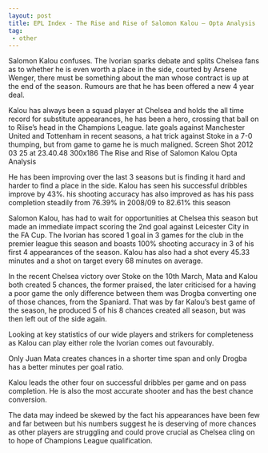 ```yaml
---
layout: post
title: EPL Index - The Rise and Rise of Salomon Kalou – Opta Analysis
tag:
 - other
---
```

 
Salomon Kalou confuses. The Ivorian sparks debate and splits Chelsea fans as to whether he is even worth a place in the side, courted by Arsene Wenger, there must be something about the man whose contract is up at the end of the season. Rumours are that he has been offered a new 4 year deal.

Kalou has always been a squad player at Chelsea and holds the all time record for substitute appearances, he has been a hero, crossing that ball on to Riise’s head in the Champions League. late goals against Manchester United and Tottenham in recent seasons, a hat trick against Stoke in a 7-0 thumping,  but from game to game he is much maligned.  Screen Shot 2012 03 25 at 23.40.48 300x186 The Rise and Rise of Salomon Kalou   Opta Analysis

He has been improving over the last 3 seasons but is finding it hard and harder to find a place in the side. Kalou has seen his successful dribbles improve by 43%. his shooting accuracy has also improved as has his pass completion steadily from 76.39% in 2008/09 to 82.61% this season

Salomon Kalou, has had to wait for opportunities at Chelsea this season but made an immediate impact scoring the 2nd goal against Leicester City in the FA Cup. The Ivorian has scored 1 goal in 3 games for the club in the premier league this season and boasts 100% shooting accuracy in 3 of his first 4 appearances of the season. Kalou has also had a shot every 45.33 minutes and a shot on target every 68 minutes on average.

In the recent Chelsea victory over Stoke on the 10th March, Mata and Kalou both created 5 chances, the former praised, the later criticised for a having a poor game the only difference between them was Drogba converting one of those chances, from the Spaniard. That was by far Kalou’s best game of the season, he produced 5 of his 8 chances created all season, but was then left out of the side again.

Looking at key statistics of our wide players and strikers for completeness as Kalou can play either role the Ivorian comes out favourably.

Only Juan Mata creates chances in a shorter time span and only Drogba has a better minutes per goal ratio.

Kalou leads the other four on successful dribbles per game and on pass completion. He is also the most accurate shooter and has the best chance conversion.

The data may indeed be skewed by the fact his appearances have been few and far between but his numbers suggest he is deserving of more chances as other players are struggling and could prove crucial as Chelsea cling on to hope of Champions League qualification.